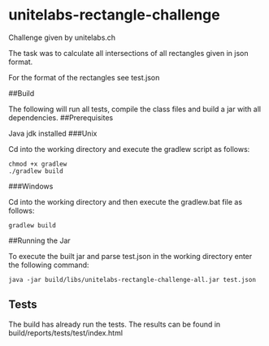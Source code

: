 # unitelabs-rectangle-challenge

Challenge given by unitelabs.ch 

The task was to calculate all intersections 
of all rectangles given in json format.

For the format of the rectangles see test.json

##Build

The following will run all tests, compile the class files and 
build a jar with all dependencies.
##Prerequisites

Java jdk installed
###Unix

Cd into the working directory and execute the gradlew script 
as follows:

```
chmod +x gradlew
./gradlew build
```
###Windows

Cd into the working directory and then execute the gradlew.bat
file as follows:
```
gradlew build
```

##Running the Jar

To execute the built jar and parse test.json in the working directory
enter the following command:

```
java -jar build/libs/unitelabs-rectangle-challenge-all.jar test.json
```

## Tests

The build has already run the tests.
The results can be found in build/reports/tests/test/index.html
